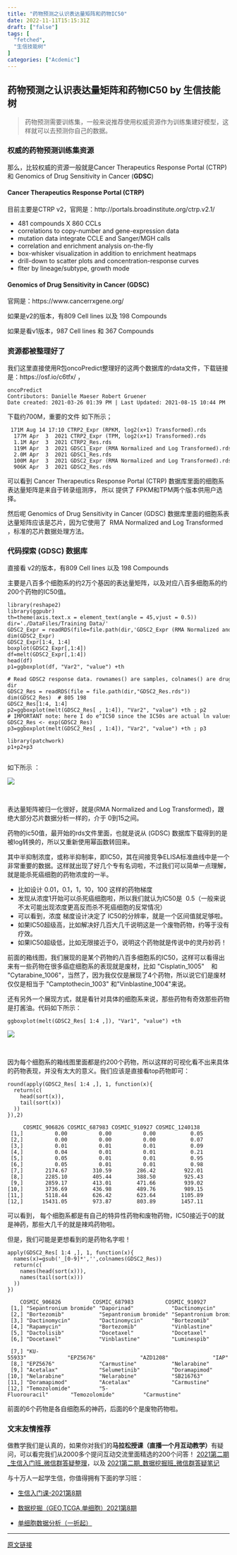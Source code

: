```yaml
---
title: "药物预测之认识表达量矩阵和药物IC50"
date: 2022-11-11T15:15:31Z
draft: ["false"]
tags: [
  "fetched",
  "生信技能树"
]
categories: ["Acdemic"]
---
```

药物预测之认识表达量矩阵和药物IC50 by 生信技能树
------
<div><section data-tool="mdnice编辑器" data-website="https://www.mdnice.com"><blockquote data-tool="mdnice编辑器"><p>药物预测需要训练集，一般来说推荐使用权威资源作为训练集建好模型，这样就可以去预测你自己的数据。</p></blockquote><h3 data-tool="mdnice编辑器"><span></span>权威的药物预测训练集资源<span></span></h3><p data-tool="mdnice编辑器">那么，比较权威的资源一般就是Cancer Therapeutics Response Portal (CTRP) 和 Genomics of Drug Sensitivity in Cancer (<strong>GDSC</strong>)</p><h4 data-tool="mdnice编辑器"><span></span>Cancer Therapeutics Response Portal (CTRP)<span></span></h4><p data-tool="mdnice编辑器">目前主要是CTRP v2，官网是：http://portals.broadinstitute.org/ctrp.v2.1/</p><ul data-tool="mdnice编辑器"><li><section>481 compounds X 860 CCLs</section></li><li><section>correlations to copy-number and gene-expression data</section></li><li><section>mutation data integrate CCLE and Sanger/MGH calls</section></li><li><section>correlation and enrichment analysis on-the-fly</section></li><li><section>box-whisker visualization in addition to enrichment heatmaps</section></li><li><section>drill-down to scatter plots and concentration-response curves</section></li><li><section>flter by lineage/subtype, growth mode</section></li></ul><h4 data-tool="mdnice编辑器"><span></span>Genomics of Drug Sensitivity in Cancer (GDSC)<span></span></h4><p data-tool="mdnice编辑器">官网是：https://www.cancerrxgene.org/</p><p data-tool="mdnice编辑器">如果是v2的版本，有809 Cell lines 以及 198 Compounds</p><p data-tool="mdnice编辑器">如果是看v1版本，987 Cell lines 和 367 Compounds</p><h3 data-tool="mdnice编辑器"><span></span>资源都被整理好了<span></span></h3><p data-tool="mdnice编辑器">我们这里直接使用R包oncoPredict整理好的这两个数据库的rdata文件，下载链接是：https://osf.io/c6tfx/ ，</p><pre data-tool="mdnice编辑器"><span></span><code>oncoPredict<br>Contributors: Danielle Maeser Robert Gruener<br>Date created: 2021-03-26 01:39 PM | Last Updated: 2021-08-15 10:44 PM<br></code></pre><p data-tool="mdnice编辑器">下载约700M，重要的文件 如下所示；</p><pre data-tool="mdnice编辑器"><span></span><code> 171M Aug 14 17:10 CTRP2_Expr (RPKM, log2(x+1) Transformed).rds<br>  177M Apr  3  2021 CTRP2_Expr (TPM, log2(x+1) Transformed).rds<br>  1.1M Apr  3  2021 CTRP2_Res.rds<br>  119M Apr  3  2021 GDSC1_Expr (RMA Normalized and Log Transformed).rds<br>  2.0M Apr  3  2021 GDSC1_Res.rds<br>  100M Apr  3  2021 GDSC2_Expr (RMA Normalized and Log Transformed).rds<br>  906K Apr  3  2021 GDSC2_Res.rds<br></code></pre><p data-tool="mdnice编辑器">可以看到 Cancer Therapeutics Response Portal (CTRP) 数据库里面的细胞系表达量矩阵是来自于转录组测序， 所以 提供了 FPKM和TPM两个版本供用户选择。</p><p data-tool="mdnice编辑器">然后呢 Genomics of Drug Sensitivity in Cancer (GDSC) 数据库里面的细胞系表达量矩阵应该是芯片，因为它使用了  RMA Normalized and Log Transformed ，标准的芯片数据处理方法。</p><h3 data-tool="mdnice编辑器"><span></span>代码探索 (GDSC) 数据库<span></span></h3><p data-tool="mdnice编辑器">直接看 v2的版本，有809 Cell lines 以及 198 Compounds</p><p data-tool="mdnice编辑器">主要是八百多个细胞系的约2万个基因的表达量矩阵，以及对应八百多细胞系的约200个药物的IC50值。</p><pre data-tool="mdnice编辑器"><span></span><code><span>library</span>(reshape2)<br><span>library</span>(ggpubr)<br>th=theme(axis.text.x = element_text(angle = <span>45</span>,vjust = <span>0.5</span>))<br>dir=<span>'./DataFiles/Training Data/'</span><br>GDSC2_Expr = readRDS(file=file.path(dir,<span>'GDSC2_Expr (RMA Normalized and Log Transformed).rds'</span>))<br>dim(GDSC2_Expr)  <br>GDSC2_Expr[<span>1</span>:<span>4</span>, <span>1</span>:<span>4</span>]<br>boxplot(GDSC2_Expr[,<span>1</span>:<span>4</span>])<br>df=melt(GDSC2_Expr[,<span>1</span>:<span>4</span>])<br>head(df)<br>p1=ggboxplot(df, <span>"Var2"</span>, <span>"value"</span>) +th<br><br><span># Read GDSC2 response data. rownames() are samples, colnames() are drugs. </span><br>dir<br>GDSC2_Res = readRDS(file = file.path(dir,<span>"GDSC2_Res.rds"</span>))<br>dim(GDSC2_Res)  <span># 805 198</span><br>GDSC2_Res[<span>1</span>:<span>4</span>, <span>1</span>:<span>4</span>]<br>p2=ggboxplot(melt(GDSC2_Res[ , <span>1</span>:<span>4</span>]), <span>"Var2"</span>, <span>"value"</span>) +th ; p2<br><span># IMPORTANT note: here I do e^IC50 since the IC50s are actual ln values/log transformed already, and the calcPhenotype function Paul #has will do a power transformation (I assumed it would be better to not have both transformations)</span><br>GDSC2_Res &lt;- exp(GDSC2_Res)  <br>p3=ggboxplot(melt(GDSC2_Res[ , <span>1</span>:<span>4</span>]), <span>"Var2"</span>, <span>"value"</span>) +th ; p3<br><br><span>library</span>(patchwork)<br>p1+p2+p3<br><br></code></pre><p data-tool="mdnice编辑器">如下所示 ：</p><p><img data-galleryid="" data-ratio="0.5847222222222223" data-s="300,640" data-src="https://mmbiz.qpic.cn/mmbiz_png/cZNhZQ6j4wzpHSNicqIM941FbIgFF0nPpyDdKx0blCo3JjTgqr8iaQeEtopIjxbNxrs3wENLtfHrVeujXNI0Y9wA/640?wx_fmt=png" data-type="png" data-w="1440" src="https://mmbiz.qpic.cn/mmbiz_png/cZNhZQ6j4wzpHSNicqIM941FbIgFF0nPpyDdKx0blCo3JjTgqr8iaQeEtopIjxbNxrs3wENLtfHrVeujXNI0Y9wA/640?wx_fmt=png"></p><figure data-tool="mdnice编辑器"><figcaption> </figcaption></figure><p data-tool="mdnice编辑器">表达量矩阵被归一化很好，就是(RMA Normalized and Log Transformed)，跟绝大部分芯片数据分析一样的，介于 0到15之间。</p><p data-tool="mdnice编辑器">药物的ic50值，最开始的rds文件里面，也就是说从 (GDSC) 数据库下载得到的是被log转换的，所以又重新使用幂函数转回来。</p><p data-tool="mdnice编辑器">其中半抑制浓度，或称半抑制率，即IC50，其在间接竞争ELISA标准曲线中是一个非常重要的数据。这样就出现了好几个专有名词啦，不过我们可以简单一点理解，就是能杀死癌细胞的药物浓度的一半。</p><ul data-tool="mdnice编辑器"><li><section>比如设计 0.01，0.1，1，10，100 这样的药物梯度</section></li><li><section>发现从浓度1开始可以杀死癌细胞啦，所以我们就认为IC50是  0.5（一般来说不太可能出现浓度更高反而杀不死癌细胞的反常情况）</section></li><li><section>可以看到，浓度 梯度设计决定了 IC50的分辨率，就是一个区间值就足够啦。</section></li><li><section>如果IC50超级高，比如解决好几百大几千说明这是一个废物药物，约等于没有疗效。</section></li><li><section>如果IC50超级低，比如无限接近于0，说明这个药物就是传说中的灵丹妙药！</section></li></ul><p data-tool="mdnice编辑器">前面的箱线图，我们展现的是某个药物的八百多细胞系的IC50，这样可以看得出来有一些药物在很多癌症细胞系的表现就是废材，比如 "Cisplatin_1005"    和 "Cytarabine_1006"，当然了，因为我仅仅是展现了4个药物，所以说它们是废材仅仅是相当于 "Camptothecin_1003" 和"Vinblastine_1004"来说。</p><p data-tool="mdnice编辑器">还有另外一个展现方式，就是看针对具体的细胞系来说，那些药物有奇效那些药物是打酱油。代码如下所示：</p><pre data-tool="mdnice编辑器"><span></span><code>ggboxplot(melt(GDSC2_Res[ <span>1</span>:<span>4</span> ,]), <span>"Var1"</span>, <span>"value"</span>) +th<br></code></pre><p><img data-galleryid="" data-ratio="0.6141843971631206" data-s="300,640" data-src="https://mmbiz.qpic.cn/mmbiz_png/cZNhZQ6j4wzpHSNicqIM941FbIgFF0nPpQUAwqdYrhkib5tFbdlqp5zOrGTJ02tmaplYwDn5icWdrhvB24XsqyBibA/640?wx_fmt=png" data-type="png" data-w="1410" src="https://mmbiz.qpic.cn/mmbiz_png/cZNhZQ6j4wzpHSNicqIM941FbIgFF0nPpQUAwqdYrhkib5tFbdlqp5zOrGTJ02tmaplYwDn5icWdrhvB24XsqyBibA/640?wx_fmt=png"></p><figure data-tool="mdnice编辑器"><figcaption> </figcaption></figure><p data-tool="mdnice编辑器">因为每个细胞系的箱线图里面都是约200个药物，所以这样的可视化看不出来具体 的药物表现，并没有太大的意义。我们应该是直接看top药物即可：</p><pre data-tool="mdnice编辑器"><span></span><code>round(apply(GDSC2_Res[ 1:4 ,], 1, <span>function</span>(x){<br>  <span>return</span>(c(<br>    head(sort(x)),<br>    tail(sort(x))<br>  ))<br>}),2)<br><br>     COSMIC_906826 COSMIC_687983 COSMIC_910927 COSMIC_1240138<br> [1,]          0.00          0.00          0.00           0.05<br> [2,]          0.00          0.00          0.00           0.07<br> [3,]          0.01          0.01          0.01           0.09<br> [4,]          0.04          0.01          0.01           0.21<br> [5,]          0.05          0.01          0.01           0.95<br> [6,]          0.05          0.01          0.01           0.98<br> [7,]       2174.67        310.59        286.42         922.01<br> [8,]       2285.10        405.44        388.50         925.43<br> [9,]       2859.17        413.01        471.66         939.02<br>[10,]       3736.69        436.98        489.76         989.15<br>[11,]       5118.44        626.42        623.64        1105.89<br>[12,]      15431.05        973.87        803.89        1457.11<br></code></pre><p data-tool="mdnice编辑器">可以看到， 每个细胞系都是有自己的特异性药物和废物药物，IC50接近于0的就是神药，那些大几千的就是辣鸡药物啦。</p><p data-tool="mdnice编辑器">但是，我们可能是更想看到的是药物名字啦！</p><pre data-tool="mdnice编辑器"><span></span><code>apply(GDSC2_Res[ 1:4 ,], 1, <span>function</span>(x){ <br>  names(x)=gsub(<span>'_[0-9]*'</span>,<span>''</span>,colnames(GDSC2_Res))<br>  <span>return</span>(c(<br>    names(head(sort(x))),<br>    names(tail(sort(x)))<br>  ))<br>})<br><br>    COSMIC_906826          COSMIC_687983          COSMIC_910927          COSMIC_1240138<br> [1,] <span>"Sepantronium bromide"</span> <span>"Daporinad"</span>            <span>"Dactinomycin"</span>         <span>"Luminespib"</span>  <br> [2,] <span>"Bortezomib"</span>           <span>"Sepantronium bromide"</span> <span>"Sepantronium bromide"</span> <span>"CDK9"</span>        <br> [3,] <span>"Dactinomycin"</span>         <span>"Dactinomycin"</span>         <span>"Bortezomib"</span>           <span>"Dinaciclib"</span>  <br> [4,] <span>"Rapamycin"</span>            <span>"Bortezomib"</span>           <span>"Vinblastine"</span>          <span>"Dactinomycin"</span><br> [5,] <span>"Dactolisib"</span>           <span>"Docetaxel"</span>            <span>"Docetaxel"</span>            <span>"CDK9"</span>        <br> [6,] <span>"Docetaxel"</span>            <span>"Vinblastine"</span>          <span>"Luminespib"</span>           <span>"Sabutoclax"</span>  <br> <br> [7,] <span>"KU-55933"</span>             <span>"EPZ5676"</span>              <span>"AZD1208"</span>              <span>"IAP"</span>         <br> [8,] <span>"EPZ5676"</span>              <span>"Carmustine"</span>           <span>"Nelarabine"</span>           <span>"Mirin"</span>       <br> [9,] <span>"Acetalax"</span>             <span>"Selumetinib"</span>          <span>"Doramapimod"</span>          <span>"PFI3"</span>        <br>[10,] <span>"Nelarabine"</span>           <span>"Nelarabine"</span>           <span>"SB216763"</span>             <span>"ML323"</span>       <br>[11,] <span>"Doramapimod"</span>          <span>"Acetalax"</span>             <span>"Carmustine"</span>           <span>"AZD5991"</span>     <br>[12,] <span>"Temozolomide"</span>         <span>"5-Fluorouracil"</span>       <span>"Temozolomide"</span>         <span>"Carmustine"</span><br></code></pre><p data-tool="mdnice编辑器">前面的6个药物是各自细胞系的神药，后面的6个是废物药物啦。</p></section><h3 data-tool="mdnice编辑器">文末友情推荐</h3><p><span>做教学我们是认真的，如果你对我们的<strong>马拉松授课（直播一个月互动教学）</strong>有疑问，可以看完我们从2000多个提问互动交流里面精选的200个问答！ <a target="_blank" href="http://mp.weixin.qq.com/s?__biz=MzAxMDkxODM1Ng==&amp;mid=2247505193&amp;idx=1&amp;sn=bd55341f6409948188a0515f1552e2e3&amp;chksm=9b4b9592ac3c1c848b7f8965270cf9234945e0031e11ca3f559afc17247ca6098f57670cf192&amp;scene=21#wechat_redirect" data-itemshowtype="0" tab="innerlink" data-linktype="2" hasload="1" wah-hotarea="click">2021第二期_生信入门班_微信群答疑整理</a>，以及 <a target="_blank" href="http://mp.weixin.qq.com/s?__biz=MzAxMDkxODM1Ng==&amp;mid=2247505071&amp;idx=2&amp;sn=29727136d3907dd3b315232cbbb8d72d&amp;chksm=9b4b9414ac3c1d02c2ccd9639e01411d17347aa56c4e0eb3f254a8b159a50bde9aa7e20d2d2a&amp;scene=21#wechat_redirect" data-itemshowtype="0" tab="innerlink" data-linktype="2" hasload="1" wah-hotarea="click">2021第二期_数据挖掘班_微信群答疑笔记</a></span></p><p data-tool="mdnice编辑器"><span>与十万人一起学生信，你值得拥有下面的学习班：</span></p><ul><li><p><a target="_blank" href="http://mp.weixin.qq.com/s?__biz=MzAxMDkxODM1Ng==&amp;mid=2247507009&amp;idx=2&amp;sn=f1c813866b3314a10463c317f62c3426&amp;chksm=9b4b9cfaac3c15ecc1325c17283d933650f27e4b2f84a1a423d64973dc7821eac58c1d46e838&amp;scene=21#wechat_redirect" textvalue="生信入门课-2021第8期" data-itemshowtype="0" tab="innerlink" data-linktype="2" wah-hotarea="click" hasload="1">生信入门课-2021第8期</a></p></li><li><p><a target="_blank" href="http://mp.weixin.qq.com/s?__biz=MzAxMDkxODM1Ng==&amp;mid=2247507009&amp;idx=1&amp;sn=c1c9efd3ed6663df6e710bf7a5a249c6&amp;chksm=9b4b9cfaac3c15ec63b5a2c9e6f5a7c328f0575c1e04b245ce6ab6d594320fa33a824e5f7d6d&amp;scene=21#wechat_redirect" textvalue="数据挖掘（GEO,TCGA,单细胞）2021第8期" data-itemshowtype="0" tab="innerlink" data-linktype="2" wah-hotarea="click" hasload="1">数据挖掘（GEO,TCGA,单细胞）2021第8期</a></p></li><li><p><a target="_blank" href="http://mp.weixin.qq.com/s?__biz=MzI1Njk4ODE0MQ==&amp;mid=2247498002&amp;idx=1&amp;sn=c55c54c256cb99593af99d4325803e28&amp;chksm=ea1cff90dd6b76865a18d50a4aaea4b3b584b36c80b42423a9399d79d8acdaeb06d908a05172&amp;scene=21#wechat_redirect" data-itemshowtype="11" tab="innerlink" data-linktype="2" wah-hotarea="click" hasload="1">单细胞数据分析（一折起）</a></p></li></ul></div>  
<hr>
<a href="https://mp.weixin.qq.com/s/pfy_qaHuA16Kqr7WhUTM0w",target="_blank" rel="noopener noreferrer">原文链接</a>
